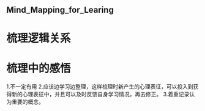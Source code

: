 ## Mind_Mapping_for_Learing
# 梳理逻辑关系
# 梳理中的感悟
1.不一定有用
2.应该边学习边整理，这样梳理时新产生的心理表征，可以投入到获得新的心理表征中，并且可以及时反馈自身学习情况，再去修正。
3.着重记录认为重要的概念。

